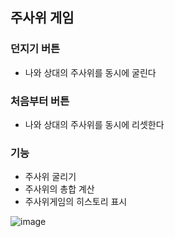 ## 주사위 게임


### 던지기 버튼
 - 나와 상대의 주사위를 동시에 굴린다 
### 처음부터 버튼
 - 나와 상대의 주사위를 동시에 리셋한다

### 기능
 - 주사위 굴리기
 - 주사위의 총합 계산
 - 주사위게임의 히스토리 표시

![image](https://github.com/Wlfjd/DiceGame/assets/103630185/ca338681-96bd-45c0-a7b2-8a9f8f238f2f)

